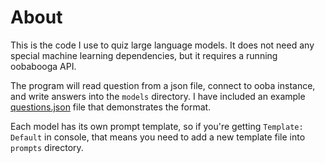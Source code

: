 # About
This is the code I use to quiz large language models. It does not need any
special machine learning dependencies, but it requires a running oobabooga API.

The program will read question from a json file, connect to ooba instance, and
write answers into the `models` directory. I have included an
example [questions.json](questions.json) file that demonstrates the format.

Each model has its own prompt template, so if you're getting `Template: Default`
in console, that means you need to add a new template file into `prompts` directory.
